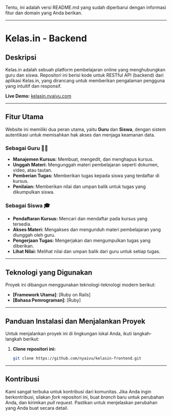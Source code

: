 Tentu, ini adalah versi README.md yang sudah diperbarui dengan informasi fitur dan domain yang Anda berikan.

-----

# Kelas.in - Backend

## Deskripsi

Kelas.in adalah sebuah platform pembelajaran online yang menghubungkan guru dan siswa. Repositori ini berisi kode untuk RESTful API (backend) dari aplikasi Kelas.in, yang dirancang untuk memberikan pengalaman pengguna yang intuitif dan responsif.

**Live Demo:** [kelasin.nyaivu.com](https://kelasin.nyaivu.com)

-----

## Fitur Utama

Website ini memiliki dua peran utama, yaitu **Guru** dan **Siswa**, dengan sistem autentikasi untuk memisahkan hak akses dan menjaga keamanan data.

### Sebagai Guru 👨‍🏫

  * **Manajemen Kursus:** Membuat, mengedit, dan menghapus kursus.
  * **Unggah Materi:** Mengunggah materi pembelajaran seperti dokumen, video, atau tautan.
  * **Pemberian Tugas:** Memberikan tugas kepada siswa yang terdaftar di kursus.
  * **Penilaian:** Memberikan nilai dan umpan balik untuk tugas yang dikumpulkan siswa.

### Sebagai Siswa 🎓

  * **Pendaftaran Kursus:** Mencari dan mendaftar pada kursus yang tersedia.
  * **Akses Materi:** Mengakses dan mengunduh materi pembelajaran yang diunggah oleh guru.
  * **Pengerjaan Tugas:** Mengerjakan dan mengumpulkan tugas yang diberikan.
  * **Lihat Nilai:** Melihat nilai dan umpan balik dari guru untuk setiap tugas.

-----

## Teknologi yang Digunakan

Proyek ini dibangun menggunakan teknologi-teknologi modern berikut:

  * **[Framework Utama]**: [Ruby on Rails]
  * **[Bahasa Pemrograman]**: [Ruby]

-----

## Panduan Instalasi dan Menjalankan Proyek

Untuk menjalankan proyek ini di lingkungan lokal Anda, ikuti langkah-langkah berikut:

1.  **Clone repositori ini:**

    ```bash
    git clone https://github.com/nyaivu/kelasin-frontend.git
    ```



-----

## Kontribusi

Kami sangat terbuka untuk kontribusi dari komunitas. Jika Anda ingin berkontribusi, silakan *fork* repositori ini, buat *branch* baru untuk perubahan Anda, dan kirimkan *pull request*. Pastikan untuk menjelaskan perubahan yang Anda buat secara detail.

